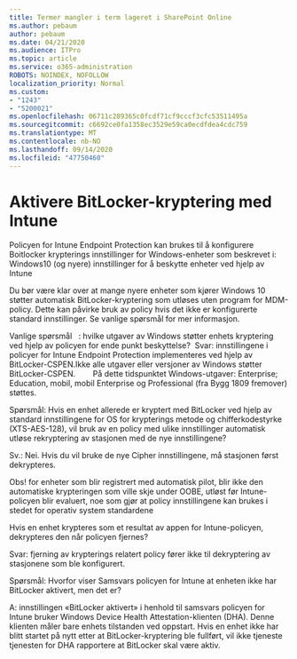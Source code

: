 ```yaml
---
title: Termer mangler i term lageret i SharePoint Online
ms.author: pebaum
author: pebaum
ms.date: 04/21/2020
ms.audience: ITPro
ms.topic: article
ms.service: o365-administration
ROBOTS: NOINDEX, NOFOLLOW
localization_priority: Normal
ms.custom:
- "1243"
- "5200021"
ms.openlocfilehash: 06711c289365c0fcdf71cf9cccf3cfc53511495a
ms.sourcegitcommit: c6692ce0fa1358ec3529e59ca0ecdfdea4cdc759
ms.translationtype: MT
ms.contentlocale: nb-NO
ms.lasthandoff: 09/14/2020
ms.locfileid: "47750460"
---
```

# <a name="enabling-bitlocker-encryption-with-intune"></a>Aktivere BitLocker-kryptering med Intune

Policyen for Intune Endpoint Protection kan brukes til å konfigurere Boitlocker krypterings innstillinger for Windows-enheter som beskrevet i: Windows10 (og nyere) innstillinger for å beskytte enheter ved hjelp av Intune

Du bør være klar over at mange nyere enheter som kjører Windows 10 støtter automatisk BitLocker-kryptering som utløses uten program for MDM-policy. Dette kan påvirke bruk av policy hvis det ikke er konfigurerte standard innstillinger. Se vanlige spørsmål for mer informasjon.


Vanlige spørsmål   : hvilke utgaver av Windows støtter enhets kryptering ved hjelp av policyen for ende punkt beskyttelse?
 Svar: innstillingene i policyer for Intune Endpoint Protection implementeres ved hjelp av BitLocker-CSPEN.Ikke alle utgaver eller versjoner av Windows støtter BitLocker-CSPEN. 
      På dette tidspunktet Windows-utgaver: Enterprise; Education, mobil, mobil Enterprise og Professional (fra Bygg 1809 fremover) støttes.




Spørsmål: Hvis en enhet allerede er kryptert med BitLocker ved hjelp av standard innstillingene for OS for krypterings metode og chifferkodestyrke (XTS-AES-128), vil bruk av en policy med ulike innstillinger automatisk utløse rekryptering av stasjonen med de nye innstillingene?

Sv.: Nei. Hvis du vil bruke de nye Cipher innstillingene, må stasjonen først dekrypteres.

Obs! for enheter som blir registrert med automatisk pilot, blir ikke den automatiske krypteringen som ville skje under OOBE, utløst før Intune-policyen blir evaluert, noe som gjør at policy innstillingene kan brukes i stedet for operativ system standardene




Hvis en enhet krypteres som et resultat av appen for Intune-policyen, dekrypteres den når policyen fjernes?

Svar: fjerning av krypterings relatert policy fører ikke til dekryptering av stasjonene som ble konfigurert.




Spørsmål: Hvorfor viser Samsvars policyen for Intune at enheten ikke har BitLocker aktivert, men det er?

A: innstillingen «BitLocker aktivert» i henhold til samsvars policyen for Intune bruker Windows Device Health Attestation-klienten (DHA). Denne klienten måler bare enhets tilstanden ved oppstart. Hvis en enhet ikke har blitt startet på nytt etter at BitLocker-kryptering ble fullført, vil ikke tjeneste tjenesten for DHA rapportere at BitLocker skal være aktiv.